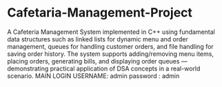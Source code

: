 # Cafetaria-Management-Project
A Cafeteria Management System implemented in C++ using fundamental data structures such as linked lists for dynamic menu and order management, queues for handling customer orders, and file handling for saving order history. The system supports adding/removing menu items, placing orders, generating bills, and displaying order queues — demonstrating practical application of DSA concepts in a real-world scenario.
MAIN LOGIN USERNAME: admin 
password : admin
